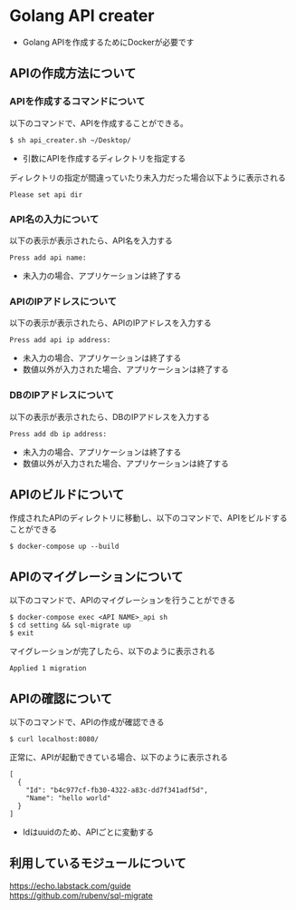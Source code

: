 # Golang API creater

- Golang APIを作成するためにDockerが必要です

## APIの作成方法について

### APIを作成するコマンドについて

以下のコマンドで、APIを作成することができる。

```
$ sh api_creater.sh ~/Desktop/
```

- 引数にAPIを作成するディレクトリを指定する

ディレクトリの指定が間違っていたり未入力だった場合以下ように表示される

```
Please set api dir
```

### API名の入力について

以下の表示が表示されたら、API名を入力する

```
Press add api name: 
```

- 未入力の場合、アプリケーションは終了する

### APIのIPアドレスについて

以下の表示が表示されたら、APIのIPアドレスを入力する

```
Press add api ip address: 
```

- 未入力の場合、アプリケーションは終了する
- 数値以外が入力された場合、アプリケーションは終了する

### DBのIPアドレスについて

以下の表示が表示されたら、DBのIPアドレスを入力する

```
Press add db ip address:
```

- 未入力の場合、アプリケーションは終了する
- 数値以外が入力された場合、アプリケーションは終了する


## APIのビルドについて

作成されたAPIのディレクトリに移動し、以下のコマンドで、APIをビルドすることができる

```
$ docker-compose up --build
```

## APIのマイグレーションについて

以下のコマンドで、APIのマイグレーションを行うことができる

```
$ docker-compose exec <API NAME>_api sh
$ cd setting && sql-migrate up
$ exit
```

マイグレーションが完了したら、以下のように表示される

```
Applied 1 migration
```

## APIの確認について

以下のコマンドで、APIの作成が確認できる

```
$ curl localhost:8080/
```

正常に、APIが起動できている場合、以下のように表示される

```
[
  {
    "Id": "b4c977cf-fb30-4322-a83c-dd7f341adf5d",
    "Name": "hello world"
  }
]
```

- Idはuuidのため、APIごとに変動する

## 利用しているモジュールについて

https://echo.labstack.com/guide  
https://github.com/rubenv/sql-migrate
